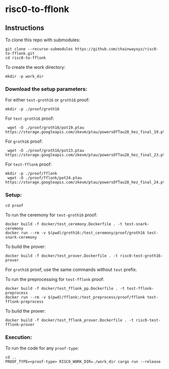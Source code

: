 # risc0-to-fflonk

## Instructions

To clone this repo with submodules:

```
git clone --recurse-submodules https://github.com/chainwayxyz/risc0-to-fflonk.git
cd risc0-to-fflonk
```

To create the work directory:
```
mkdir -p work_dir
```

### Download the setup parameters:
For either `test-groth16` or `groth16` proof:
```
mkdir -p ./proof/groth16
```

For `test-groth16` proof:
```
 wget -O ./proof/groth16/pot19.ptau https://storage.googleapis.com/zkevm/ptau/powersOfTau28_hez_final_19.ptau
```

For `groth16` proof:
```
 wget -O ./proof/groth16/pot23.ptau https://storage.googleapis.com/zkevm/ptau/powersOfTau28_hez_final_23.ptau
```

For `test-fflonk` proof:
```
mkdir -p ./proof/fflonk
 wget -O ./proof/fflonk/pot24.ptau https://storage.googleapis.com/zkevm/ptau/powersOfTau28_hez_final_24.ptau
```

### Setup:

```
cd proof
```

To run the ceremony for `test-groth16` proof:
```
docker build -f docker/test_ceremony.Dockerfile . -t test-snark-ceremony
docker run --rm -v $(pwd)/groth16:/test_ceremony/proof/groth16 test-snark-ceremony
```

To build the prover:
```
docker build -f docker/test_prover.Dockerfile . -t risc0-test-groth16-prover
```

For `groth16` proof, use the same commands without `test` prefix.

To run the preprocessing for `test-fflonk` proof:
```
docker build -f docker/test_fflonk_pp.Dockerfile . -t test-fflonk-preprocess
docker run --rm -v $(pwd)/fflonk:/test_preprocess/proof/fflonk test-fflonk-preprocess
```

To build the prover:
```
docker build -f docker/test_fflonk_prover.Dockerfile . -t risc0-test-fflonk-prover
```

### Execution:
To run the code for any `proof-type`:
```
cd ..
PROOF_TYPE=<proof-type> RISC0_WORK_DIR=./work_dir cargo run --release
```
